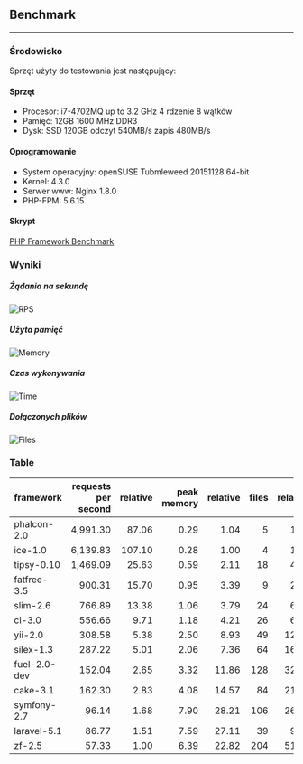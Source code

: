 ## Benchmark
***
### Środowisko
Sprzęt użyty do testowania jest następujący:

#### Sprzęt
* Procesor: i7-4702MQ up to 3.2 GHz 4 rdzenie 8 wątków
* Pamięć: 12GB 1600 MHz DDR3
* Dysk: SSD 120GB odczyt 540MB/s zapis 480MB/s

#### Oprogramowanie
* System operacyjny: openSUSE Tubmleweed 20151128 64-bit
* Kernel: 4.3.0
* Serwer www: Nginx 1.8.0
* PHP-FPM: 5.6.15

#### Skrypt
[PHP Framework Benchmark](https://github.com/kenjis/php-framework-benchmark)

### Wyniki
##### Żądania na sekundę

![RPS](/img/doc/benchmark.jpg?v3)

##### Użyta pamięć

![Memory](/img/doc/benchmark2.jpg?v3)

##### Czas wykonywania

![Time](/img/doc/benchmark3.jpg?v3)

##### Dołączonych plików

![Files](/img/doc/benchmark4.jpg?v3)

### Table
|framework          |requests per second|relative|peak memory|relative|files|relative|
|-------------------|------------------:|-------:|----------:|-------:|----:|-------:|
|phalcon-2.0        |           4,991.30|   87.06|       0.29|    1.04|    5|    1.25|
|ice-1.0            |           6,139.83|  107.10|       0.28|    1.00|    4|    1.00|
|tipsy-0.10         |           1,469.09|   25.63|       0.59|    2.11|   18|    4.50|
|fatfree-3.5        |             900.31|   15.70|       0.95|    3.39|    9|    2.25|
|slim-2.6           |             766.89|   13.38|       1.06|    3.79|   24|    6.00|
|ci-3.0             |             556.66|    9.71|       1.18|    4.21|   26|    6.50|
|yii-2.0            |             308.58|    5.38|       2.50|    8.93|   49|   12.25|
|silex-1.3          |             287.22|    5.01|       2.06|    7.36|   64|   16.00|
|fuel-2.0-dev       |             152.04|    2.65|       3.32|   11.86|  128|   32.00|
|cake-3.1           |             162.30|    2.83|       4.08|   14.57|   84|   21.00|
|symfony-2.7        |              96.14|    1.68|       7.90|   28.21|  106|   26.50|
|laravel-5.1        |              86.77|    1.51|       7.59|   27.11|   39|    9.75|
|zf-2.5             |              57.33|    1.00|       6.39|   22.82|  204|   51.00|